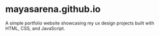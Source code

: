 # mayasarena.github.io

A simple portfolio website showcasing my ux design projects built with HTML, CSS, and JavaScript.
